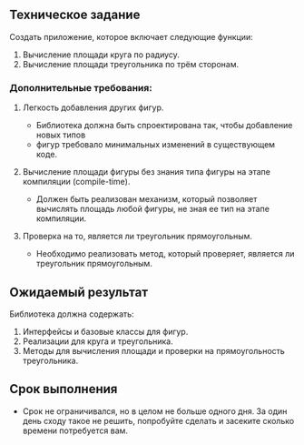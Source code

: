 ## Техническое задание

Создать приложение, которое включает следующие функции:

1. Вычисление площади круга по радиусу.
2. Вычисление площади треугольника по трём сторонам.

### Дополнительные требования:

1. Легкость добавления других фигур.
    - Библиотека должна быть спроектирована так, чтобы добавление новых типов
    - фигур требовало минимальных изменений в существующем коде.

2. Вычисление площади фигуры без знания типа фигуры на этапе компиляции (compile-time).
    - Должен быть реализован механизм, который позволяет вычислять площадь любой фигуры, не зная ее тип на этапе компиляции.

3. Проверка на то, является ли треугольник прямоугольным.
    - Необходимо реализовать метод, который проверяет, является ли треугольник прямоугольным.

## Ожидаемый результат

Библиотека должна содержать:

1. Интерфейсы и базовые классы для фигур.
2. Реализации для круга и треугольника.
3. Методы для вычисления площади и проверки на прямоугольность треугольника.

## Срок выполнения

- Срок не ограничивался, но в целом не больше одного дня. За один день сходу такое не решить, попробуйте сделать и засеките сколько времени потребуется вам.